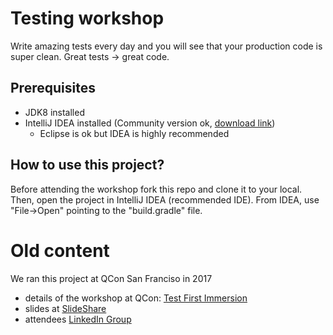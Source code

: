 # Testing workshop

Write amazing tests every day and you will see that your production code is super clean.
Great tests -> great code.

## Prerequisites

- JDK8 installed
- IntelliJ IDEA installed (Community version ok, [download link](https://www.jetbrains.com/idea/download/index.html))
    - Eclipse is ok but IDEA is highly recommended
    
## How to use this project?

Before attending the workshop fork this repo and clone it to your local.
Then, open the project in IntelliJ IDEA (recommended IDE).
From IDEA, use "File->Open" pointing to the "build.gradle" file.

# Old content

We ran this project at QCon San Franciso in 2017

- details of the workshop at QCon: [Test First Immersion](https://qconsf.com/sf2017/workshop/test-first-immersion-workshop-java)
- slides at [SlideShare](https://www.slideshare.net/SzczepanFaber/qcon17-workshop-test-first-immersion)
- attendees [LinkedIn Group](https://www.linkedin.com/groups/13564002)
